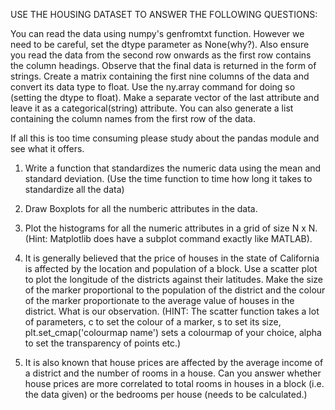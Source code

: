 USE THE HOUSING DATASET TO ANSWER THE FOLLOWING QUESTIONS:

You can read the data using numpy's genfromtxt function. However we need to be careful, set the dtype parameter as None(why?). Also ensure you read the data from the second row onwards as the first row contains the column headings. Observe that the final data is returned in the form of strings. Create a matrix containing the first nine columns of the data and convert its data type to float. Use the ny.array command for doing so (setting the dtype to float). Make a separate vector of the last attribute and leave it as a categorical(string) attribute. You can also generate a list containing the column names from the first row of the data.

If all this is too time consuming please study about the pandas module and see what it offers.

1) Write a function that standardizes the numeric data using the mean and standard deviation. (Use the time function to time how long it takes to standardize all the data)
2) Draw Boxplots for all the numberic attributes in the data.
3) Plot the histograms for all the numeric attributes in a grid of size N x N. (Hint: Matplotlib does have a subplot command exactly like MATLAB).
4) It is generally believed that the price of houses in the state of California is affected by the location and population of a block. Use a scatter plot to plot the longitude of the districts against their latitudes. Make the size of the marker proportional to the population of the district and the colour of the marker proportionate to the average value of houses in the district. What is our observation. 
(HINT: The scatter function takes a lot of parameters, c to set the colour of a marker, s to set its size, plt.set_cmap('colourmap name')  sets a colourmap of your choice, alpha to set the transparency of points etc.)

5) It is also known that house prices are affected by the average income of a district and the number of rooms in a house. Can you answer whether house prices are more correlated to total rooms in houses in a block (i.e. the data given) or the bedrooms per house (needs to be calculated.)
